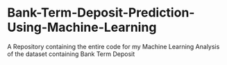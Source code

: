 # Bank-Term-Deposit-Prediction-Using-Machine-Learning
A Repository containing the entire code for my Machine Learning Analysis of the dataset containing Bank Term Deposit
